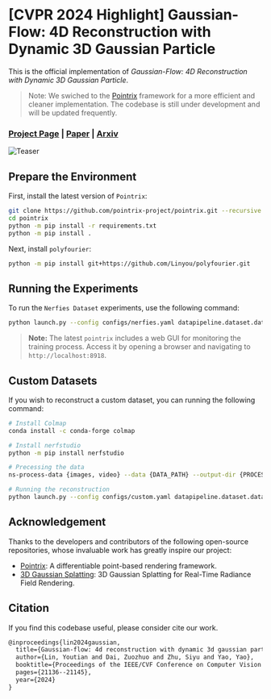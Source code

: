 # [CVPR 2024 Highlight] Gaussian-Flow: 4D Reconstruction with Dynamic 3D Gaussian Particle

This is the official implementation of *Gaussian-Flow: 4D Reconstruction with Dynamic 3D Gaussian Particle*. 
> Note: We swiched to the [Pointrix](https://github.com/pointrix-project/pointrix) framework for a more efficient and cleaner implementation. The codebase is still under development and will be updated frequently.

### [Project Page](https://nju-3dv.github.io/projects/Gaussian-Flow/) | [Paper](https://openaccess.thecvf.com/content/CVPR2024/papers/Lin_Gaussian-Flow_4D_Reconstruction_with_Dynamic_3D_Gaussian_Particle_CVPR_2024_paper.pdf) | [Arxiv](https://arxiv.org/abs/2312.03431)

![Teaser](assets/teaser_traj2.png)

## Prepare the Environment

First, install the latest version of `Pointrix`:

```bash
git clone https://github.com/pointrix-project/pointrix.git --recursive
cd pointrix
python -m pip install -r requirements.txt
python -m pip install .
```

Next, install `polyfourier`:

```bash
python -m pip install git+https://github.com/Linyou/polyfourier.git
```

## Running the Experiments

To run the `Nerfies Dataset` experiments, use the following command:

```bash
python launch.py --config configs/nerfies.yaml datapipeline.dataset.data_path='path/to/nerfies/dataset'
```

> **Note:** The latest `pointrix` includes a web GUI for monitoring the training process. Access it by opening a browser and navigating to `http://localhost:8918`.

## Custom Datasets

If you wish to reconstruct a custom dataset, you can running the following command:

```bash
# Install Colmap
conda install -c conda-forge colmap

# Install nerfstudio
python -m pip install nerfstudio

# Precessing the data
ns-process-data {images, video} --data {DATA_PATH} --output-dir {PROCESSED_DATA_DIR}

# Running the reconstruction
python launch.py --config configs/custom.yaml datapipeline.dataset.data_path='path/to/custom/dataset'
```

## Acknowledgement

Thanks to the developers and contributors of the following open-source repositories, whose invaluable work has greatly inspire our project:

- [Pointrix](https://github.com/pointrix-project/pointrix): A differentiable point-based rendering framework.
- [3D Gaussian Splatting](https://github.com/graphdeco-inria/gaussian-splatting): 3D Gaussian Splatting for Real-Time Radiance Field Rendering.

## Citation

If you find this codebase useful, please consider cite our work.

```latex
@inproceedings{lin2024gaussian,
  title={Gaussian-flow: 4d reconstruction with dynamic 3d gaussian particle},
  author={Lin, Youtian and Dai, Zuozhuo and Zhu, Siyu and Yao, Yao},
  booktitle={Proceedings of the IEEE/CVF Conference on Computer Vision and Pattern Recognition},
  pages={21136--21145},
  year={2024}
}
```
